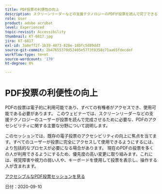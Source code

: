 ```yaml
---
title: PDF投票の利便性の向上
description: スクリーンリーダーなどの支援テクノロジーのPDFが投票を読んで完了できるようにするために必要な、ユーザー補助のアクセシビリティの主な領域について説明します
role: User
product: adobe acrobat
level: Experienced
topic-revisit: Accessibility
thumbnail: KT-6817.jpg
jira: KT-6817
exl-id: 3a8eff2f-1b39-4073-828e-18bfc5d89dd3
source-git-commit: 2b47655370d52405e5773f0358c71aa65fdecdef
workflow-type: tm+mt
source-wordcount: '170'
ht-degree: 0%

---
```


# PDF投票の利便性の向上

PDFの投票は電子的に利用可能であり、すべての有権者がアクセスでき、使用可能である必要があります。 このウェビナーでは、スクリーンリーダーなどの支援テクノロジーのユーザーが投票を読んで完成させるために必要な、PDFのアクセシビリティに関する主要な分野について説明します。

このセッションでは、既存の電子投票のアクセシビリティの向上に焦点を当てます。すべてのユーザーが投票に完全にアクセスして使用できるようにするには、より包括的なプロセスが必要になる場合があります。 現在のPDFの投票を多くの人が利用できるようにするため、優先度の高い変更に取り組みます。これには、視覚障害や視力の弱い人や、キーボードを使用して投票を表示し、操作する人が含まれます。

[アクセシブルなPDF投票セッションを見る](https://event.on24.com/wcc/r/2620020/599427B9BC7DA6BB34A4D46EB0EB1F63)

日付：2020-09-10
